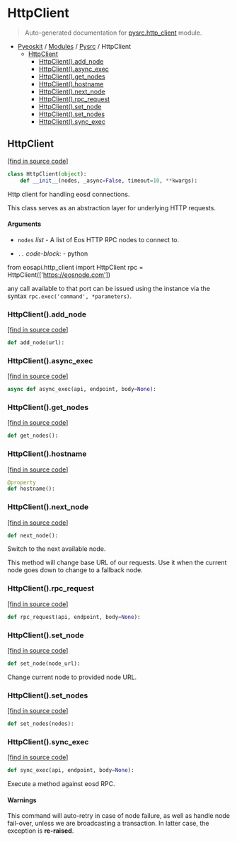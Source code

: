 # HttpClient

> Auto-generated documentation for [pysrc.http_client](https://github.com/learnforpractice/pyeoskit/blob/master/pysrc/http_client.py) module.

- [Pyeoskit](../README.md#pyeoskit-index) / [Modules](../MODULES.md#pyeoskit-modules) / [Pysrc](index.md#pysrc) / HttpClient
    - [HttpClient](#httpclient)
        - [HttpClient().add_node](#httpclientadd_node)
        - [HttpClient().async_exec](#httpclientasync_exec)
        - [HttpClient().get_nodes](#httpclientget_nodes)
        - [HttpClient().hostname](#httpclienthostname)
        - [HttpClient().next_node](#httpclientnext_node)
        - [HttpClient().rpc_request](#httpclientrpc_request)
        - [HttpClient().set_node](#httpclientset_node)
        - [HttpClient().set_nodes](#httpclientset_nodes)
        - [HttpClient().sync_exec](#httpclientsync_exec)

## HttpClient

[[find in source code]](https://github.com/learnforpractice/pyeoskit/blob/master/pysrc/http_client.py#L23)

```python
class HttpClient(object):
    def __init__(nodes, _async=False, timeout=10, **kwargs):
```

Http client for handling eosd connections.

This class serves as an abstraction layer for underlying HTTP requests.

#### Arguments

- `nodes` *list* - A list of Eos HTTP RPC nodes to connect to.

- `..` *code-block:* - python

from eosapi.http_client import HttpClient
rpc = HttpClient(['https://eosnode.com'])

any call available to that port can be issued using the instance
via the syntax ``rpc.exec('command', *parameters)``.

### HttpClient().add_node

[[find in source code]](https://github.com/learnforpractice/pyeoskit/blob/master/pysrc/http_client.py#L68)

```python
def add_node(url):
```

### HttpClient().async_exec

[[find in source code]](https://github.com/learnforpractice/pyeoskit/blob/master/pysrc/http_client.py#L139)

```python
async def async_exec(api, endpoint, body=None):
```

### HttpClient().get_nodes

[[find in source code]](https://github.com/learnforpractice/pyeoskit/blob/master/pysrc/http_client.py#L65)

```python
def get_nodes():
```

### HttpClient().hostname

[[find in source code]](https://github.com/learnforpractice/pyeoskit/blob/master/pysrc/http_client.py#L83)

```python
@property
def hostname():
```

### HttpClient().next_node

[[find in source code]](https://github.com/learnforpractice/pyeoskit/blob/master/pysrc/http_client.py#L72)

```python
def next_node():
```

Switch to the next available node.

This method will change base URL of our requests.
Use it when the current node goes down to change to a fallback node.

### HttpClient().rpc_request

[[find in source code]](https://github.com/learnforpractice/pyeoskit/blob/master/pysrc/http_client.py#L87)

```python
def rpc_request(api, endpoint, body=None):
```

### HttpClient().set_node

[[find in source code]](https://github.com/learnforpractice/pyeoskit/blob/master/pysrc/http_client.py#L79)

```python
def set_node(node_url):
```

Change current node to provided node URL.

### HttpClient().set_nodes

[[find in source code]](https://github.com/learnforpractice/pyeoskit/blob/master/pysrc/http_client.py#L59)

```python
def set_nodes(nodes):
```

### HttpClient().sync_exec

[[find in source code]](https://github.com/learnforpractice/pyeoskit/blob/master/pysrc/http_client.py#L93)

```python
def sync_exec(api, endpoint, body=None):
```

Execute a method against eosd RPC.

#### Warnings

This command will auto-retry in case of node failure, as well as handle
node fail-over, unless we are broadcasting a transaction.
In latter case, the exception is **re-raised**.
